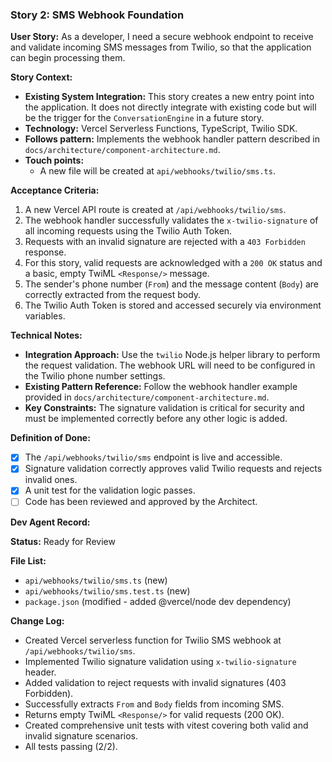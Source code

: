 ### **Story 2: SMS Webhook Foundation**

**User Story:**
As a developer, I need a secure webhook endpoint to receive and validate incoming SMS messages from Twilio, so that the application can begin processing them.

**Story Context:**
*   **Existing System Integration:** This story creates a new entry point into the application. It does not directly integrate with existing code but will be the trigger for the `ConversationEngine` in a future story.
*   **Technology:** Vercel Serverless Functions, TypeScript, Twilio SDK.
*   **Follows pattern:** Implements the webhook handler pattern described in `docs/architecture/component-architecture.md`.
*   **Touch points:**
    *   A new file will be created at `api/webhooks/twilio/sms.ts`.

**Acceptance Criteria:**
1.  A new Vercel API route is created at `/api/webhooks/twilio/sms`.
2.  The webhook handler successfully validates the `x-twilio-signature` of all incoming requests using the Twilio Auth Token.
3.  Requests with an invalid signature are rejected with a `403 Forbidden` response.
4.  For this story, valid requests are acknowledged with a `200 OK` status and a basic, empty TwiML `<Response/>` message.
5.  The sender's phone number (`From`) and the message content (`Body`) are correctly extracted from the request body.
6.  The Twilio Auth Token is stored and accessed securely via environment variables.

**Technical Notes:**
*   **Integration Approach:** Use the `twilio` Node.js helper library to perform the request validation. The webhook URL will need to be configured in the Twilio phone number settings.
*   **Existing Pattern Reference:** Follow the webhook handler example provided in `docs/architecture/component-architecture.md`.
*   **Key Constraints:** The signature validation is critical for security and must be implemented correctly before any other logic is added.

**Definition of Done:**
*   [x] The `/api/webhooks/twilio/sms` endpoint is live and accessible.
*   [x] Signature validation correctly approves valid Twilio requests and rejects invalid ones.
*   [x] A unit test for the validation logic passes.
*   [ ] Code has been reviewed and approved by the Architect.

**Dev Agent Record:**

**Status:** Ready for Review

**File List:**
*   `api/webhooks/twilio/sms.ts` (new)
*   `api/webhooks/twilio/sms.test.ts` (new)
*   `package.json` (modified - added @vercel/node dev dependency)

**Change Log:**
*   Created Vercel serverless function for Twilio SMS webhook at `/api/webhooks/twilio/sms`.
*   Implemented Twilio signature validation using `x-twilio-signature` header.
*   Added validation to reject requests with invalid signatures (403 Forbidden).
*   Successfully extracts `From` and `Body` fields from incoming SMS.
*   Returns empty TwiML `<Response/>` for valid requests (200 OK).
*   Created comprehensive unit tests with vitest covering both valid and invalid signature scenarios.
*   All tests passing (2/2).
